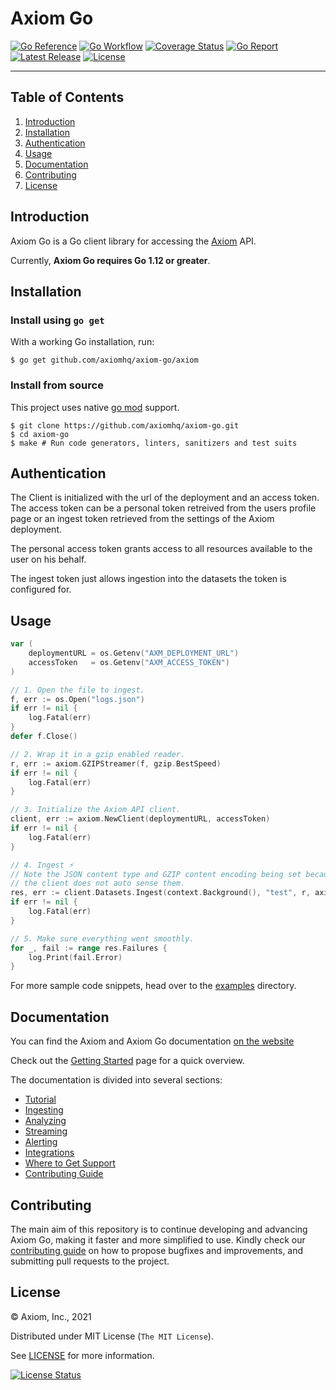 # Axiom Go

[![Go Reference][gopkg_badge]][gopkg]
[![Go Workflow][go_workflow_badge]][go_workflow]
[![Coverage Status][coverage_badge]][coverage]
[![Go Report][report_badge]][report]
[![Latest Release][release_badge]][release]
[![License][license_badge]][license]

---

## Table of Contents

1. [Introduction](#introduction)
1. [Installation](#Installation)
1. [Authentication](#authentication)
1. [Usage](#usage)
1. [Documentation](#documentation)
1. [Contributing](#contributing)
1. [License](#license)

## Introduction

Axiom Go is a Go client library for accessing the [Axiom](https://www.axiom.co/)
API.

Currently, **Axiom Go requires Go 1.12 or greater**.

## Installation

### Install using `go get`

With a working Go installation, run:

```shell
$ go get github.com/axiomhq/axiom-go/axiom
```

### Install from source

This project uses native
[go mod](https://golang.org/cmd/go/#hdr-Module_maintenance) support.

```shell
$ git clone https://github.com/axiomhq/axiom-go.git
$ cd axiom-go
$ make # Run code generators, linters, sanitizers and test suits
```

## Authentication

The Client is initialized with the url of the deployment and an access token.
The access token can be a personal token retreived from the users profile page
or an ingest token retrieved from the settings of the Axiom deployment.

The personal access token grants access to all resources available to the user
on his behalf.

The ingest token just allows ingestion into the datasets the token is configured
for.

## Usage

```go
var (
	deploymentURL = os.Getenv("AXM_DEPLOYMENT_URL")
	accessToken   = os.Getenv("AXM_ACCESS_TOKEN")
)

// 1. Open the file to ingest.
f, err := os.Open("logs.json")
if err != nil {
	log.Fatal(err)
}
defer f.Close()

// 2. Wrap it in a gzip enabled reader.
r, err := axiom.GZIPStreamer(f, gzip.BestSpeed)
if err != nil {
	log.Fatal(err)
}

// 3. Initialize the Axiom API client.
client, err := axiom.NewClient(deploymentURL, accessToken)
if err != nil {
	log.Fatal(err)
}

// 4. Ingest ⚡
// Note the JSON content type and GZIP content encoding being set because
// the client does not auto sense them.
res, err := client.Datasets.Ingest(context.Background(), "test", r, axiom.JSON, axiom.GZIP, axiom.IngestOptions{})
if err != nil {
	log.Fatal(err)
}

// 5. Make sure everything went smoothly.
for _, fail := range res.Failures {
	log.Print(fail.Error)
}
```

For more sample code snippets, head over to the [examples](examples) directory.

## Documentation

You can find the Axiom and Axiom Go documentation
[on the website](https://docs.axiom.co/)

Check out the [Getting Started](https://docs.axiom.co/) page for a quick
overview.

The documentation is divided into several sections:

- [Tutorial](https://docs.axiom.co/getting-started/)
- [Ingesting](https://docs.axiom.co/usage/ingest/)
- [Analyzing](https://docs.axiom.co/usage/analyze/)
- [Streaming](https://docs.axiom.co/usage/stream/)
- [Alerting](https://docs.axiom.co/usage/alerts/)
- [Integrations](https://docs.axiom.co/usage/integrations/)
- [Where to Get Support](https://axiom.co/community)
- [Contributing Guide](https://docs.axiom.co/how-to-contribute/)

## Contributing

The main aim of this repository is to continue developing and advancing
Axiom Go, making it faster and more simplified to use. Kindly check our
[contributing guide](https://github.com/axiomhq/axiom-go/blob/main/Contributing.md)
on how to propose bugfixes and improvements, and submitting pull requests to the
project.

## License

&copy; Axiom, Inc., 2021

Distributed under MIT License (`The MIT License`).

See [LICENSE](LICENSE) for more information.

[![License Status][license_status_badge]][license_status]

<!-- Badges -->

[gopkg]: https://pkg.go.dev/github.com/axiomhq/axiom-go
[gopkg_badge]: https://img.shields.io/badge/doc-reference-007d9c?logo=go&logoColor=white&style=flat-square
[go_workflow]: https://github.com/axiomhq/axiom-go/actions?query=workflow%3Ago
[go_workflow_badge]: https://img.shields.io/github/workflow/status/axiomhq/axiom-go/go?style=flat-square&ghcache=unused
[coverage]: https://codecov.io/gh/axiomhq/axiom-go
[coverage_badge]: https://img.shields.io/codecov/c/github/axiomhq/axiom-go.svg?style=flat-square&ghcache=unused
[report]: https://goreportcard.com/report/github.com/axiomhq/axiom-go
[report_badge]: https://goreportcard.com/badge/github.com/axiomhq/axiom-go?style=flat-square&ghcache=unused
[release]: https://github.com/axiomhq/axiom-go/releases/latest
[release_badge]: https://img.shields.io/github/release/axiomhq/axiom-go.svg?style=flat-square&ghcache=unused
[license]: https://opensource.org/licenses/MIT
[license_badge]: https://img.shields.io/github/license/axiomhq/axiom-go.svg?color=blue&style=flat-square&ghcache=unused
[license_status]: https://app.fossa.com/projects/git%2Bgithub.com%2Faxiomhq%2Faxiom-go
[license_status_badge]: https://app.fossa.com/api/projects/git%2Bgithub.com%2Faxiomhq%2Faxiom-go.svg?type=large&ghcache=unused
